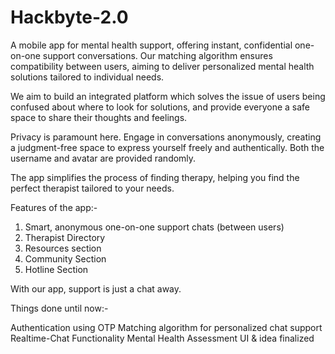 # Hackbyte-2.0

A mobile app for mental health support, offering instant, confidential one-on-one support conversations. Our matching algorithm ensures compatibility between users, aiming to deliver personalized mental health solutions tailored to individual needs.

We aim to build an integrated platform which solves the issue of users being confused about where to look for solutions, and provide everyone a safe space to share their thoughts and feelings.

Privacy is paramount here. Engage in conversations anonymously, creating a judgment-free space to express yourself freely and authentically. Both the username and avatar are provided randomly.

The app simplifies the process of finding therapy, helping you find the perfect therapist tailored to your needs.

Features of the app:-
1) Smart, anonymous one-on-one support chats (between users)
2) Therapist Directory
3) Resources section
4) Community Section
5) Hotline Section

With our app, support is just a chat away.

Things done until now:-

Authentication using OTP
Matching algorithm for personalized chat support
Realtime-Chat Functionality
Mental Health Assessment
UI & idea finalized
